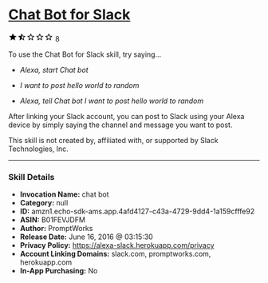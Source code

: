 # [Chat Bot for Slack](http://alexa.amazon.com/#skills/amzn1.echo-sdk-ams.app.4afd4127-c43a-4729-9dd4-1a159cfffe92)
![1.8 stars](../../images/ic_star_black_18dp_1x.png)![1.8 stars](../../images/ic_star_half_black_18dp_1x.png)![1.8 stars](../../images/ic_star_border_black_18dp_1x.png)![1.8 stars](../../images/ic_star_border_black_18dp_1x.png)![1.8 stars](../../images/ic_star_border_black_18dp_1x.png) 8

To use the Chat Bot for Slack skill, try saying...

* *Alexa, start Chat bot*

* *I want to post hello world to random*

* *Alexa, tell Chat bot I want to post hello world to random*

After linking your Slack account, you can post to Slack using your Alexa device by simply saying the channel and message you want to post.

This skill is not created by, affiliated with, or supported by Slack Technologies, Inc.

***

### Skill Details

* **Invocation Name:** chat bot
* **Category:** null
* **ID:** amzn1.echo-sdk-ams.app.4afd4127-c43a-4729-9dd4-1a159cfffe92
* **ASIN:** B01FEVJDFM
* **Author:** PromptWorks
* **Release Date:** June 16, 2016 @ 03:15:30
* **Privacy Policy:** https://alexa-slack.herokuapp.com/privacy
* **Account Linking Domains:** slack.com, promptworks.com, herokuapp.com
* **In-App Purchasing:** No
